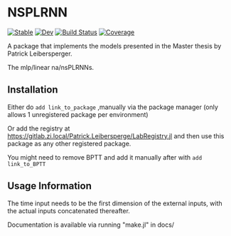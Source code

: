 # NSPLRNN

[![Stable](https://img.shields.io/badge/docs-stable-blue.svg)](https://pleibers.github.io/NSPLRNN.jl/stable/)
[![Dev](https://img.shields.io/badge/docs-dev-blue.svg)](https://pleibers.github.io/NSPLRNN.jl/dev/)
[![Build Status](https://travis-ci.com/pleibers/NSPLRNN.jl.svg?branch=main)](https://travis-ci.com/pleibers/NSPLRNN.jl)
[![Coverage](https://codecov.io/gh/pleibers/NSPLRNN.jl/branch/main/graph/badge.svg)](https://codecov.io/gh/pleibers/NSPLRNN.jl)

A package that implements the models presented in the Master thesis by Patrick Leibersperger.

The mlp/linear na/nsPLRNNs. 


## Installation

Either do `add link_to_package` ,manually via the package manager (only allows 1 unregistered package per environment)

Or add the registry at https://gitlab.zi.local/Patrick.Leibersperge/LabRegistry.jl and then use this package as any other registered package.

You might need to remove BPTT and add it manually after with `add link_to_BPTT`

## Usage Information

The time input needs to be the first dimension of the external inputs, with the actual inputs concatenated thereafter.

Documentation is available via running "make.jl" in docs/
